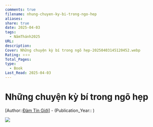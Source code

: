 ```yaml
---
comments: true
filename: nhung-chuyen-ky-bi-trong-ngo-hep
aliases: 
share: true
date: 2025-04-03
tags:
  - NămThánh2025
URL: 
description: 
Cover: Những chuyện kỳ bí trong ngõ hẹp-20250403145120452.webp
Rating: ⭐⭐⭐
Total_Pages: 
type:
  - Book
Last_Read: 2025-04-03
---
```

# Những chuyện kỳ bí trong ngõ hẹp  
[Author::[Đàm Tín Giới](%C4%90%C3%A0m%20T%C3%ADn%20Gi%E1%BB%9Bi.md)] - (Publication_Year:: )  
  
![](https://i.imgur.com/RCp7CzW.jpeg)  
